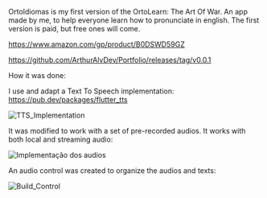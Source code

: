 OrtoIdiomas is my first version of the OrtoLearn: The Art Of War. An app made by me, to help everyone learn how to pronunciate in english. The first version is paid, but free ones will come.

https://www.amazon.com/gp/product/B0DSWD59GZ

https://github.com/ArthurAlvDev/Portfolio/releases/tag/v0.0.1

How it was done:


I use and adapt a Text To Speech implementation: https://pub.dev/packages/flutter_tts

![TTS_Implementation](https://github.com/user-attachments/assets/0266730e-3a71-41a3-b9fa-cb76ffeda9b1)

It was modified to work with a set of pre-recorded audios. It works with both local and streaming audio:

![Implementação dos audios](https://github.com/user-attachments/assets/049dd9ed-77d5-46d5-953c-8de3e6444d04)

An audio control was created to organize the audios and texts:

![Build_Control](https://github.com/user-attachments/assets/001afb29-e3af-4378-86e5-bd50c91d0590)

